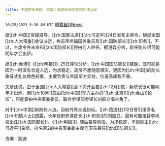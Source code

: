 ```yaml
---
title: 中国防长悬缺　港媒：新防长很可能明年才出炉
---
```

`10/25/2023 6:36 AM UTC` [轉載自GNews](https://gnews.org/articles/1879659)

据[[zh:中国]]官媒报导，[[zh:国家主席]][[zh:习近平]]24日发布主席令，根据全国[[zh:人大常委]]会议决定，免去李尚福国务委员及[[zh:国防部长]][[zh:职务]]。不过，主席令并未宣布[[zh:国防部长]]将由何人继任。据港媒分析，新任防长很可能明年才会出炉。

据[[zh:香港]]《[[zh:明报]]》25日评论分析，[[zh:中国国防部长]]悬缺，既可能是因为一时没有合适人选，为求稳定，高层不想随意填空，更因为[[zh:中国]]的防长象征式礼仪角色较重，主要负责与外国军方交往，位虽高却权不重。

文章还说，由于全国[[zh:人大常委]]会下次开会要[[zh:12月]]底，新防长很可能明年才出炉。而[[zh:10月]]底由[[zh:中国]]军方主办的“[[zh:北京]][[zh:香山]]论坛”，只能要由中央军委委员、联合参谋部参谋长刘振立唱主角了。

对于[[zh:中国]]新防长人选，目前外界众说纷纭。[[zh:路透社]]12日曾引用多名[[zh:知情人士]]透露，长年任职参谋首长[[zh:职务]]的刘振立，最有可能接替李尚福出任[[zh:国防部长]]。《[[zh:明报]]》随后报导则指，为求稳定，不排除由[[zh:习近平]]亲信、排名第2的中央军委副主席何卫东兼任[[zh:国防部长]]。

责编：凯迪
